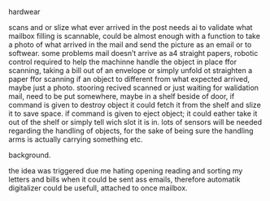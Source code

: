 ﻿hardwear


scans and or slize what ever arrived in the post
needs ai to validate what mailbox filling is scannable,
could be almost enough with a function to take a photo of what arrived in the mail and send the picture as an email or to softwear.
some problems
mail doesn’t arrive as a4 straight papers,
robotic control required to help the machinne handle the object in place ffor scanning, taking a bill out of an envelope or simply unfold ot straighten a paper ffor scanning
if an object to different from what expected arrived, maybe just a photo.
stooring recived scanned or just waiting for walidation mail, need to be put somewhere, maybe in a shelf beside of door,
if command is given to destroy object it could fetch it from the shelf and slize it to save space.
if command is given to eject object; it could eather take it out of the shelf or simply tell wich slot it is in.
lots of sensors will be needed regarding the handling of objects, for the sake of being sure the handling arms is actually carrying something etc.


background.


the idea was triggered due me hating opening reading and sorting my letters and bills when it could be sent ass emails, therefore automatik digitalizer could be usefull, attached to once mailbox.